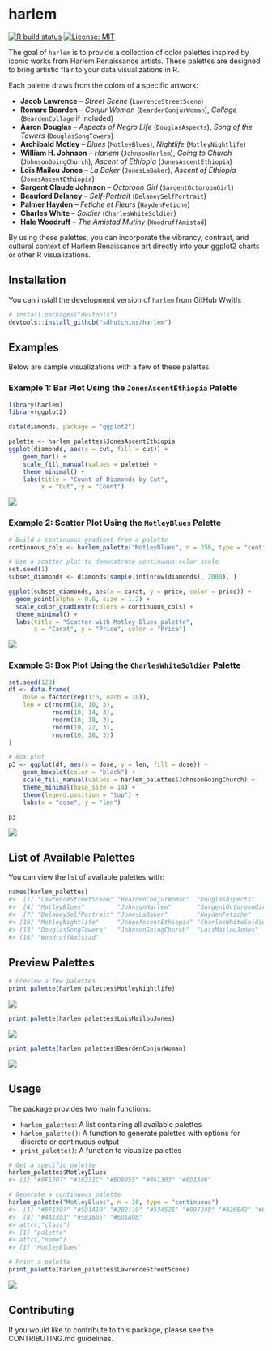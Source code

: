 
# harlem

<!-- badges: start -->

[![R build
status](https://github.com/sdhutchins/harlem/workflows/R-CMD-check/badge.svg)](https://github.com/sdhutchins/harlem/actions)
[![License:
MIT](https://img.shields.io/badge/License-MIT-blue.svg)](https://opensource.org/licenses/MIT)
<!-- badges: end -->

The goal of `harlem` is to provide a collection of color palettes
inspired by iconic works from Harlem Renaissance artists. These palettes
are designed to bring artistic flair to your data visualizations in R.

Each palette draws from the colors of a specific artwork:

- **Jacob Lawrence** – *Street Scene* (`LawrenceStreetScene`)  
- **Romare Bearden** – *Conjur Woman* (`BeardenConjurWoman`), *Collage*
  (`BeardenCollage` if included)  
- **Aaron Douglas** – *Aspects of Negro Life* (`DouglasAspects`), *Song
  of the Towers* (`DouglasSongTowers`)  
- **Archibald Motley** – *Blues* (`MotleyBlues`), *Nightlife*
  (`MotleyNightlife`)  
- **William H. Johnson** – *Harlem* (`JohnsonHarlem`), *Going to Church*
  (`JohnsonGoingChurch`), *Ascent of Ethiopia* (`JonesAscentEthiopia`)  
- **Loïs Mailou Jones** – *La Baker* (`JonesLaBaker`), *Ascent of
  Ethiopia* (`JonesAscentEthiopia`)  
- **Sargent Claude Johnson** – *Octoroon Girl* (`SargentOctoroonGirl`)  
- **Beauford Delaney** – *Self-Portrait* (`DelaneySelfPortrait`)  
- **Palmer Hayden** – *Fetiche et Fleurs* (`HaydenFetiche`)  
- **Charles White** – *Soldier* (`CharlesWhiteSoldier`)  
- **Hale Woodruff** – *The Amistad Mutiny* (`WoodruffAmistad`)

By using these palettes, you can incorporate the vibrancy, contrast, and
cultural context of Harlem Renaissance art directly into your ggplot2
charts or other R visualizations.

## Installation

You can install the development version of `harlem` from GitHub Wwith:

``` r
# install.packages("devtools")
devtools::install_github("sdhutchins/harlem")
```

## Examples

Below are sample visualizations with a few of these palettes.

### Example 1: Bar Plot Using the `JonesAscentEthiopia` Palette

``` r
library(harlem)
library(ggplot2)

data(diamonds, package = "ggplot2")

palette <- harlem_palettes$JonesAscentEthiopia
ggplot(diamonds, aes(x = cut, fill = cut)) + 
    geom_bar() +
    scale_fill_manual(values = palette) +
    theme_minimal() +
    labs(title = "Count of Diamonds by Cut", 
         x = "Cut", y = "Count")
```

![](man/figures/example1-1.png)

### Example 2: Scatter Plot Using the `MotleyBlues` Palette

``` r
# Build a continuous gradient from a palette
continuous_cols <- harlem_palette("MotleyBlues", n = 256, type = "continuous")

# Use a scatter plot to demonstrate continuous color scale
set.seed(1)
subset_diamonds <- diamonds[sample.int(nrow(diamonds), 2000), ]

ggplot(subset_diamonds, aes(x = carat, y = price, color = price)) +
  geom_point(alpha = 0.6, size = 1.2) +
  scale_color_gradientn(colors = continuous_cols) +
  theme_minimal() +
  labs(title = "Scatter with Motley Blues palette",
       x = "Carat", y = "Price", color = "Price")
```

![](man/figures/example2-1.png)

### Example 3: Box Plot Using the `CharlesWhiteSoldier` Palette

``` r
set.seed(123)
df <- data.frame(
    dose = factor(rep(1:5, each = 10)),
    len = c(rnorm(10, 10, 3),
            rnorm(10, 14, 3),
            rnorm(10, 18, 3),
            rnorm(10, 22, 3),
            rnorm(10, 26, 3))
)

# Box plot
p3 <- ggplot(df, aes(x = dose, y = len, fill = dose)) +
    geom_boxplot(color = "black") +
    scale_fill_manual(values = harlem_palettes$JohnsonGoingChurch) +
    theme_minimal(base_size = 14) +
    theme(legend.position = "top") +
    labs(x = "dose", y = "len")

p3
```

![](man/figures/example3-1.png)

## List of Available Palettes

You can view the list of available palettes with:

``` r
names(harlem_palettes)
#>  [1] "LawrenceStreetScene" "BeardenConjurWoman"  "DouglasAspects"     
#>  [4] "MotleyBlues"         "JohnsonHarlem"       "SargentOctoroonGirl"
#>  [7] "DelaneySelfPortrait" "JonesLaBaker"        "HaydenFetiche"      
#> [10] "MotleyNightlife"     "JonesAscentEthiopia" "CharlesWhiteSoldier"
#> [13] "DouglasSongTowers"   "JohnsonGoingChurch"  "LoisMailouJones"    
#> [16] "WoodruffAmistad"
```

## Preview Palettes

``` r
# Preview a few palettes
print_palette(harlem_palettes$MotleyNightlife)
```

![](man/figures/preview-1.png)

``` r
print_palette(harlem_palettes$LoisMailouJones)
```

![](man/figures/preview2-1.png)

``` r
print_palette(harlem_palettes$BeardenConjurWoman)
```

![](man/figures/preview3-1.png)

## Usage

The package provides two main functions:

- `harlem_palettes`: A list containing all available palettes
- `harlem_palette()`: A function to generate palettes with options for
  discrete or continuous output
- `print_palette()`: A function to visualize palettes

``` r
# Get a specific palette
harlem_palettes$MotleyBlues
#> [1] "#8F1307" "#1F231C" "#BD8955" "#461303" "#6D1A08"

# Generate a continuous palette
harlem_palette("MotleyBlues", n = 10, type = "continuous")
#>  [1] "#8F1307" "#5D1A10" "#2B2119" "#53452E" "#997248" "#A26E42" "#6D3A1E"
#>  [8] "#4A1303" "#5B1605" "#6D1A08"
#> attr(,"class")
#> [1] "palette"
#> attr(,"name")
#> [1] "MotleyBlues"

# Print a palette
print_palette(harlem_palettes$LawrenceStreetScene)
```

![](man/figures/usage-1.png)

## Contributing

If you would like to contribute to this package, please see the
CONTRIBUTING.md guidelines.
